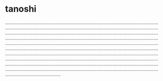 # tanoshi

.....................................................................................................................................................................................................................................................................................................................................................................................................................................................................................................................................................................................................................................................................................................................................................................................................................................................................................................................................................................................................................................................................................................................................................................................................................................................................................................................................